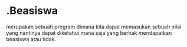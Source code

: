 # .Beasiswa
merupakan sebuah program dimana kita dapat memasukan sebuah nilai yang nantinya dapat diketahui mana saja yang berhak mendapatkan beasiswa atau tidak. 
